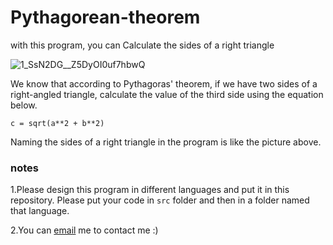 # Pythagorean-theorem
with this program, you can Calculate the sides of a right triangle

![1_SsN2DG__Z5DyOI0uf7hbwQ](https://user-images.githubusercontent.com/75499598/115957930-7bd19e80-a51a-11eb-804f-671ec9200448.png)


We know that according to Pythagoras' theorem, if we have two sides of a right-angled triangle, calculate the value of the third side using the equation below.
```
c = sqrt(a**2 + b**2)
```
Naming the sides of a right triangle in the program is like the picture above.

### notes
1.Please design this program in different languages and put it in this repository. Please put your code in ```src``` folder  and then in a folder named that language.

2.You can [email](shahriaarrr@gmail.com) me to contact me :)
